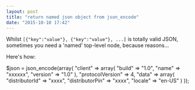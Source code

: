 ```yaml
---
layout: post
title: "return named json object from json_encode"
date: "2015-10-10 17:42"
---
```

Whilst ```[{"key":"value"}, {"key":"value"}, ...]``` is totally valid JSON, sometimes you need a 'named' top-level node, because reasons...


Here's how:

  $json = json_encode(array(
     "client" => array(
        "build" => "1.0",
        "name" => "xxxxxx",
        "version" => "1.0"
     ),
     "protocolVersion" => 4,
     "data" => array(
        "distributorId" => "xxxx",
        "distributorPin" => "xxxx",
        "locale" => "en-US"
     )
  ));
